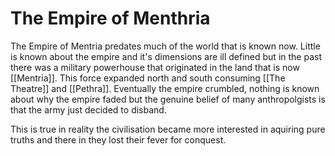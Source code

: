 # The Empire of Menthria

The Empire of Mentria predates much of the world that is known now. Little is known about the empire and it's dimensions are ill defined but in the past there was a military powerhouse that originated in the land that is now [[Mentria]]. This force expanded north and south consuming [[The Theatre]] and [[Pethra]]. Eventually the empire crumbled, nothing is known about why the empire faded but the genuine belief of many anthropolgists is that the army just decided to disband.

This is true in reality the civilisation became more interested in aquiring pure truths and there in they lost their fever for conquest.